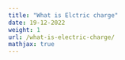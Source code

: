 ```yaml
---
title: "What is Elctric charge"
date: 19-12-2022
weight: 1
url: /what-is-electric-charge/
mathjax: true
---
```


